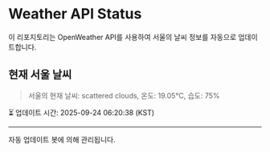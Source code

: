 
# Weather API Status

이 리포지토리는 OpenWeather API를 사용하여 서울의 날씨 정보를 자동으로 업데이트합니다.

## 현재 서울 날씨
> 서울의 현재 날씨: scattered clouds, 온도: 19.05°C, 습도: 75%

⏳ 업데이트 시간: 2025-09-24 06:20:38 (KST)

---
자동 업데이트 봇에 의해 관리됩니다.
